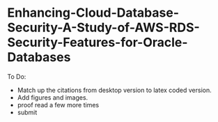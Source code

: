 # Enhancing-Cloud-Database-Security-A-Study-of-AWS-RDS-Security-Features-for-Oracle-Databases

To Do:
  - Match up the citations from desktop version to latex coded version.
  - Add figures and images.  
  - proof read a few more times
  - submit
